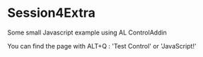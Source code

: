 # Session4Extra
Some small Javascript example using AL ControlAddin

You can find the page with ALT+Q : 'Test Control' or 'JavaScript!'
